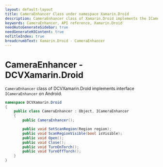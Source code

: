 ```yaml
---
layout: default-layout
title: CameraEnhancer Class under namespace Xamarin.Droid
description: CameraEnhancer class of Xamarin.Droid implements the ICameraEnhancer interface on Android.
keywords: CameraEnhancer, API reference, Xamarin.Droid
needAutoGenerateSidebar: true
needGenerateH3Content: true
noTitleIndex: true
breadcrumbText: Xamarin.Droid - CameraEnhancer
---
```


# CameraEnhancer - DCVXamarin.Droid

`CameraEnhancer` class of DCVXamarin.Droid implements interface `ICameraEnhancer` on Android.

```c#
namespace DCVXamarin.Droid
{
    public class CameraEnhancer : Object, ICameraEnhancer
    {
        public CameraEnhancer();

        public void SetScanRegion(Region region);
        public void ScanRegionVisible(bool isVisible);
        public void Open();
        public void Close();        
        public void TurnOnTorch();
        public void TurnOffTorch();
    }
}
```
